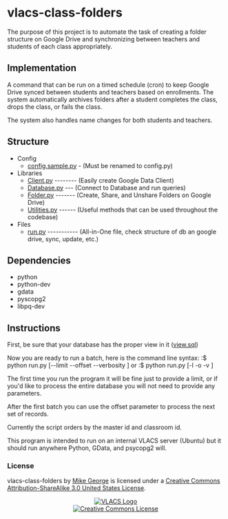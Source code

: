 # vlacs-class-folders #

The purpose of this project is to automate the task of creating a folder structure on Google Drive and synchronizing
between teachers and students of each class appropriately.

## Implementation ##

A command that can be run on a timed schedule (cron) to keep Google Drive synced between
students and teachers based on enrollments. The system automatically archives folders 
after a student completes the class, drops the class, or fails the class.

The system also handles name changes for both students and teachers.

## Structure ##
* Config
  + [config.sample.py](https://github.com/vlacs/vlacs-class-folders/blob/master/Config/config.samply.py) - (Must be renamed to config.py)
* Libraries
  + [Client.py](https://github.com/vlacs/vlacs-class-folders/blob/master/Libs/Client.py) -------- (Easily create Google Data Client)
  + [Database.py](https://github.com/vlacs/vlacs-class-folders/blob/master/Libs/Database.py) --- (Connect to Database and run queries)
  + [Folder.py](https://github.com/vlacs/vlacs-class-folders/blob/master/Libs/Folder.py) ------- (Create, Share, and Unshare Folders on Google Drive)
  + [Utilities.py](https://github.com/vlacs/vlacs-class-folders/blob/master/Libs/Utilities.py) ------ (Useful methods that can be used throughout the codebase)
* Files
  + [run.py](https://github.com/vlacs/vlacs-class-folders/blob/master/run.py) ----------- (All-in-One file, check structure of db an google drive, sync, update, etc.)

## Dependencies ##
* python
* python-dev
* gdata
* pyscopg2
* libpq-dev

## Instructions ##
First, be sure that your database has the proper view in it ([view.sql](https://github.com/vlacs/vlacs-class-folders/blob/master/view.sql))

Now you are ready to run a batch, here is the command line syntax:
:$ python run.py [--limit <limit> --offset <offset> --verbosity <verbosity>]
or
:$ python run.py [-l <limit> -o <offset> -v <verbosity>]

The first time you run the program it will be fine just to provide a limit, or if you'd like to process the entire
database you will not need to provide any parameters.

After the first batch you can use the offset parameter to process the next set of records.

Currently the script orders by the master id and classroom id.

This program is intended to run on an internal VLACS server (Ubuntu) but it should run anywhere
Python, GData, and psycopg2 will.

### License ###
vlacs-class-folders by [Mike George](http://mikegeorge.org) is licensed under a [Creative Commons Attribution-ShareAlike 3.0 United States License](http://creativecommons.org/licenses/by-sa/3.0/us/deed.en_US).

<p align="center"><a href="http://vlacs.org/" target="_blank"><img src="http://vlacs.org/images/VLACS_logo_no_dep_website.png" alt="VLACS Logo"/></a><br /><a rel="license" href="http://creativecommons.org/licenses/by-sa/3.0/us/deed.en_US"><img alt="Creative Commons License" style="border-width:0" src="http://i.creativecommons.org/l/by-sa/3.0/us/88x31.png" /></a></p>
